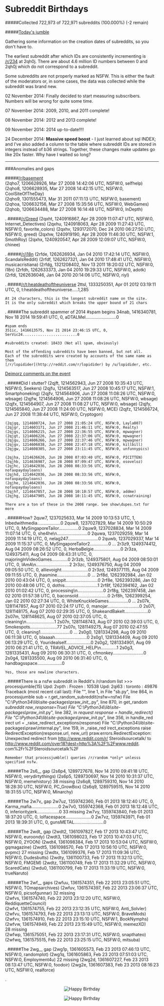 Subreddit Birthdays
==========

#####Collected 722,973 of 722,971 subreddits (100.000%) (-2 remain)

#####[Today's jumble](http://reddit.com/r/Shortfilms+FreeCompliments+highdeas+linuxmasterrace+wrestlingisreddit+SF4+gamedesign+DebateReligion+palletfurniture+FixedGearBicycle+DrawForMe+SourceFed+TheLastAirbender+homestuck+it+iRacing+firewater+ravens+mindcrackcirclejerk+AnimalPorn)

Gathering some information on the creation dates of subreddits, so you don't have to.

The earliest subreddit after which IDs are consistently incrementing is [/r/234](http://reddit.com/r/234) at 2qh0j. There are about 4.6 million ID numbers between 0 and 2qh0j which do not correspond to a subreddit.

Some subreddits are not properly marked as NSFW. This is either the fault of the moderators or, in some cases, the data was collected while the subreddit was brand new.

02 November 2014: Finally decided to start measuring subscribers. Numbers will be wrong for quite some time.

07 November 2014: 2009, 2010, and 2011 complete!

08 November 2014: 2012 and 2013 complete!

09 November 2014: 2014 up-to-date!!!!

24 December 2014: **Massive speed boost** - I just learned about sql INDEX; and I've also added a column to the table where subreddit IDs are stored in integers instead of b36 strings. Together, these changes make updates go like 20x faster. Why have I waited so long?
______


###Anomalies and gaps

#####[/r/basement](http://reddit.com/r/basement)  
    (2qho7, 1206628926, Mar 27 2008 14:42:06 UTC, NSFW:0, selfhelp)  
    (2qho8, 1206628935, Mar 27 2008 14:42:15 UTC, NSFW:0, CoolSiteOfTheDay)  
    (2qho9, 1301555473, Mar 31 2011 07:11:13 UTC, NSFW:0, basement)  
    (2qhoa, 1206632156, Mar 27 2008 15:35:56 UTC, NSFW:0, WebGames)  
    (2qhob, 1206634488, Mar 27 2008 16:14:48 UTC, NSFW:0, InDepth)  

.
#####[/r/Greed](http://reddit.com/r/greed)
    (2qxht, 1240916867, Apr 28 2009 11:07:47 UTC, NSFW:0, Internet_Detectives)
    (2qxhu, 1240918063, Apr 28 2009 11:27:43 UTC, NSFW:0, favorite_colors)
    (2qxhv, 1293172070, Dec 24 2010 06:27:50 UTC, NSFW:0, greed)
    (2qxhw, 1240919190, Apr 28 2009 11:46:30 UTC, NSFW:1, SmothRoy)
    (2qxhx, 1240920547, Apr 28 2009 12:09:07 UTC, NSFW:0, chinee)

.
#####[/r/i18n](http://reddit.com/r/i18n)
    (2rfde, 1262626934, Jan 04 2010 17:42:14 UTC, NSFW:0, ScandalsReddit)
    (2rfdf, 1262627321, Jan 04 2010 17:48:41 UTC, NSFW:0, musicacristiana)
    (2rfdg, 1321208402, Nov 13 2011 18:20:02 UTC, NSFW:0, i18n)
    (2rfdh, 1262633373, Jan 04 2010 19:29:33 UTC, NSFW:0, adotk)
    (2rfdi, 1262636046, Jan 04 2010 20:14:06 UTC, NSFW:0, riyl)

.
#####[/r/t:heatdeathoftheuniverse](http://reddit.com/r/t:heatdeathoftheuniverse)
    2ttsl, 1333250351, Apr 01 2012 03:19:11 UTC, 0, t:heatdeathoftheuniverse.....1,285
    
    At 24 characters, this is the longest subreddit name on the site.
    It is the only subreddit which breaks the upper bound of 21 chars
    

.
#####The subreddit spammer of 2014
    #spam begins
    34nab, 1416340781, Nov 18 2014 19:59:41 UTC, 0, aDTALMel.........................0
    
    #spam ends
    351ic, 1416613575, Nov 21 2014 23:46:15 UTC, 0, SerVic24.........................0

    #subreddits created: 18433 (Not all spam, obviously)

    Most of the offending subreddits have been banned, but not all.
    Each of the subreddits were created by accounts of the same name as them
    [/r/lopidider](http://reddit.com/r/lopidider) by /u/lopidider, etc.

[Deimorz comments on the event](http://www.reddit.com/r/dataisbeautiful/comments/2ovpmb/reddit_was_hit_with_massive_accountsubreddit/cmr50dx)


.
#####Did I stutter?
    (2qjft, 1214562943, Jun 27 2008 10:35:43 UTC, NSFW:0, Seekers)
    (2qjfu, 1214563517, Jun 27 2008 10:45:17 UTC, NSFW:1, Smartphoneking)
    (2qjfv, 1214564906, Jun 27 2008 11:08:26 UTC, NSFW:0, wbsage)
    (2qjfw, 1214564906, Jun 27 2008 11:08:26 UTC, NSFW:0, wbsage)
    (2qjfx, 1214564907, Jun 27 2008 11:08:27 UTC, NSFW:0, wbsage)
    (2qjfy, 1214565840, Jun 27 2008 11:24:00 UTC, NSFW:0, MCE)
    (2qjfz, 1214566724, Jun 27 2008 11:38:44 UTC, NSFW:0, Cryptogon)
    
    (2qjgq, 1214600724, Jun 27 2008 21:05:24 UTC, NSFW:0, Layla007)
    (2qjgr, 1214603171, Jun 27 2008 21:46:11 UTC, NSFW:0, Realty)
    (2qjgs, 1214606215, Jun 27 2008 22:36:55 UTC, NSFW:0, mpwagner)
    (2qjgt, 1214606226, Jun 27 2008 22:37:06 UTC, NSFW:0, mpwagner)
    (2qjgu, 1214606266, Jun 27 2008 22:37:46 UTC, NSFW:0, mpwagner)
    (2qjgv, 1214606838, Jun 27 2008 22:47:18 UTC, NSFW:0, killbill)
    (2qjgw, 1214608305, Jun 27 2008 23:11:45 UTC, NSFW:0, unfunnypics)    

    (2qjha, 1214636620, Jun 28 2008 07:03:40 UTC, NSFW:0, PICITTEN)
    (2qjhb, 1214636987, Jun 28 2008 07:09:47 UTC, NSFW:0, osoveloz)
    (2qjhc, 1214642036, Jun 28 2008 08:33:56 UTC, NSFW:0, nofaxpaydayloans)
    (2qjhd, 1214642036, Jun 28 2008 08:33:56 UTC, NSFW:0, nofaxpaydayloans)
    (2qjhe, 1214642036, Jun 28 2008 08:33:56 UTC, NSFW:0, nofaxpaydayloans)
    (2qjhf, 1214647857, Jun 28 2008 10:10:57 UTC, NSFW:0, addme)
    (2qjhg, 1214647905, Jun 28 2008 10:11:45 UTC, NSFW:0, ccnatraining)

    There are a ton of these in the 2008 range. See show\dupes.txt for more


.
#####How?
    2quw7, 1237025633, Mar 14 2009 10:13:53 UTC, 1, Inbedwithmedia...................0
    2quw8, 1237027829, Mar 14 2009 10:50:29 UTC, 0, MySingaporeTailor................0
    2quw9, 1237028834, Mar 14 2009 11:07:14 UTC, 0, she4he\n.........................0
    2quwa, 1237029259, Mar 14 2009 11:14:19 UTC, 0, nelag247.........................0
    2quwb, 1237029337, Mar 14 2009 11:15:37 UTC, 0, MySingaporeTailor2...............0
    ...
    2r3z9, 1249374412, Aug 04 2009 08:26:52 UTC, 0, HerbaBelgie......................0
    2r3za, 1249375411, Aug 04 2009 08:43:31 UTC, 0, majoringInVideoGames.............0
    2r3zb, 1249375801, Aug 04 2009 08:50:01 UTC, 0, IAmA\n...........................2
    2r3zc, 1249376750, Aug 04 2009 09:05:50 UTC, 0, allievoight......................0
    2r3zd, 1249377115, Aug 04 2009 09:11:55 UTC, 0, jhasmine.........................0
    ...
    2rf8d, 1262392984, Jan 02 2010 00:43:04 UTC, 0, snippit..........................0
    2rf8e, 1262393286, Jan 02 2010 00:48:06 UTC, 0, dothis...........................1
    2rf8f, 1262394162, Jan 02 2010 01:02:42 UTC, 0, processing\n.....................0
    2rf8g, 1262397458, Jan 02 2010 01:57:38 UTC, 0, baconsold........................0
    2rf8h, 1262399254, Jan 02 2010 02:27:34 UTC, 0, WhiteKnuckleGames................0
    ...
    2s07k, 1281147857, Aug 07 2010 02:24:17 UTC, 0, manojar..........................0
    2s07l, 1281148175, Aug 07 2010 02:29:35 UTC, 0, ShakeandBakeIt...................0
    2s07m, 1281148625, Aug 07 2010 02:37:05 UTC, 0, cleaning\n.......................1
    2s07n, 1281148743, Aug 07 2010 02:39:03 UTC, 0, Smokespots......................77
    2s07o, 1281149275, Aug 07 2010 02:47:55 UTC, 0, cleaning1........................0
    ...
    2s0g0, 1281334298, Aug 09 2010 06:11:38 UTC, 0, blaaaah..........................0
    2s0g1, 1281334409, Aug 09 2010 06:13:29 UTC, 0, Youridealself....................0
    2s0g2, 1281334901, Aug 09 2010 06:21:41 UTC, 0, TRAVEL_ADVICE_HELP\n.............1
    2s0g3, 1281335431, Aug 09 2010 06:30:31 UTC, 0, cfmonkey.........................0
    2s0g4, 1281335500, Aug 09 2010 06:31:40 UTC, 0, handbagsspace....................0
    
    Yes, those are newline characters.

.
#####There is a nsfw subreddit in Reddit's /r/random list
    >>> processjumble(15)
    Upd: 2vpth :                                Frozen : 10538
    Upd: 2qi63 :                                toronto : 49876
    Traceback (most recent call last):
      File "<stdin>", line 1, in <module>
      File "sb.py", line 864, in processjumble
        sub = r.get_random_subreddit(nsfw=nsfw)
      File "C:\Python34\lib\site-packages\praw\__init__.py", line 870, in get_random
    _subreddit
        raw_response=True)
      File "C:\Python34\lib\site-packages\praw\__init__.py", line 382, in _request
        response = handle_redirect()
      File "C:\Python34\lib\site-packages\praw\__init__.py", line 356, in handle_red
    irect
        url = _raise_redirect_exceptions(response)
      File "C:\Python34\lib\site-packages\praw\internal.py", line 159, in _raise_red
    irect_exceptions
        raise RedirectException(response.url, new_url)
    praw.errors.RedirectException: Unexpected redirect from http://www.reddit.com/r/
    Steroidsourcetalk/ to http://www.reddit.com/over18?dest=http%3A%2F%2Fwww.reddit.
    com%2Fr%2FSteroidsourcetalk%2F

    Remember that processjumble() queries /r/random *only* unlesss specified nsfw.

.
#####The 2s6__ gap
    (2s6p4, 1289727678, Nov 14 2010 09:41:18 UTC, NSFW:0, verydirtythings)
    (2s6p5, 1289730697, Nov 14 2010 10:31:37 UTC, NSFW:0, memehistory)
    38 missing
    (2s6q8, 1289759310, Nov 14 2010 18:28:30 UTC, NSFW:0, PC_GrowBox)
    (2s6q9, 1289759515, Nov 14 2010 18:31:55 UTC, NSFW:0, Minarchy)



.
#####The 2w7v_ gap
    2w7uz, 1359742360, Feb 01 2013 18:12:40 UTC, 0, Karma_mafia......................0
    2w7v0, 1359742368, Feb 01 2013 18:12:48 UTC, 0, inferiorityjerk..................0
    33 missing
    2w7vy, 1359743840, Feb 01 2013 18:37:20 UTC, 0, lolfacespace.....................0
    2w7vz, 1359743971, Feb 01 2013 18:39:31 UTC, 0, gunsMETAL........................0

.
#####The 2wdt_ gap
    (2wdt2, 1361097827, Feb 17 2013 10:43:47 UTC, NSFW:0, euroondy)
    (2wdt3, 1361098023, Feb 17 2013 10:47:03 UTC, NSFW:0, 2YOON)
    (2wdt4, 1361098384, Feb 17 2013 10:53:04 UTC, NSFW:0, gqmagazine)
    (2wdt5, 1361098570, Feb 17 2013 10:56:10 UTC, NSFW:0, pvpmc)
    27 missing
    (2wdtx, 1361099376, Feb 17 2013 11:09:36 UTC, NSFW:0, Dudesbutts)
    (2wdty, 1361100733, Feb 17 2013 11:32:13 UTC, NSFW:0, FMGEM)
    (2wdtz, 1361100749, Feb 17 2013 11:32:29 UTC, NSFW:0, ScaredCats)
    (2wdu0, 1361100799, Feb 17 2013 11:33:19 UTC, NSFW:0, trueNaruto)

.
#####The 2wf__ gaps
    (2wfuu, 1361574351, Feb 22 2013 23:05:51 UTC, NSFW:0, TOmapsarchives)
    (2wfuv, 1361574397, Feb 22 2013 23:06:37 UTC, NSFW:0, picsofgunnar)
    32 missing  
    (2wfvs, 1361574740, Feb 22 2013 23:12:20 UTC, NSFW:0, ReddiquetteCouncil)  
    (2wfvt, 1361574755, Feb 22 2013 23:12:35 UTC, NSFW:0, Anti_Solvler)  
    (2wfvu, 1361574793, Feb 22 2013 23:13:13 UTC, NSFW:0, BraveMods)  
    (2wfvv, 1361574910, Feb 22 2013 23:15:10 UTC, NSFW:1, BookNymphs)  
    (2wfvw, 1361574949, Feb 22 2013 23:15:49 UTC, NSFW:0, memezXD)  
    28 missing  
    (2wfwp, 1361575051, Feb 22 2013 23:17:31 UTC, NSFW:0, snapthateo)  
    (2wfwq, 1361575515, Feb 22 2013 23:25:15 UTC, NSFW:0, mitsuba)  

.
#####The 2wg__ gap
    (2wg1p, 1361605573, Feb 23 2013 07:46:13 UTC, NSFW:0, randomplot)
    (2wg1q, 1361605863, Feb 23 2013 07:51:03 UTC, NSFW:0, Employment4u)
    22 missing
    (2wg2d, 1361607227, Feb 23 2013 08:13:47 UTC, NSFW:0, foodoir)
    (2wg2e, 1361607383, Feb 23 2013 08:16:23 UTC, NSFW:0, realforce)


.




<p align="center">
  <img src="https://github.com/voussoir/reddit/blob/master/.GitImages/SubredditBirthdays001.png?raw=true" alt="Happy Birthday"/>
</p>

<p align="center">
  <img src="https://github.com/voussoir/reddit/blob/master/.GitImages/redditcakerender128.png?raw=true" alt="Happy Birthday"/>
</p>